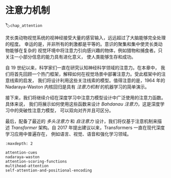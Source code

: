 # 注意力机制
:label:`chap_attention`

灵长类动物视觉系统的视神经接受大量的感官输入，远远超过了大脑能够完全处理的程度。
幸运的是，并非所有的刺激都是平等的。意识的聚集和集中使灵长类动物能够在复杂的
视觉环境中将注意力引向感兴趣的物体，例如猎物和捕食者。只关注一小部分信息的能力具有进化意义，
使人类能够生存和成功。

自 19 世纪以来，科学家们一直在研究认知神经科学领域的注意力。在本章中，
我们将首先回顾一个热门框架，解释如何在视觉场景中部署注意力。受此框架中的注意线索的启发，
我们将设计利用这些关注线索的模型。值得注意的是，1964 年的 Nadaraya-Waston 内核回归是具有
*注意力机制* 的机器学习的简单演示。

接下来，我们将继续介绍在深度学习中注意力模型设计中广泛使用的注意力函数。具体来说，
我们将展示如何使用这些函数来设计 *Bahdanau 注意力*，这是深度学习中的突破性注意力模型，
可以双向对齐并且可区分。

最后，配备了最近的 *多头注意力* 和 *自注意力* 设计，我们将仅基于注意机制来描述
*Transformer* 架构。自 2017 年提出建议以来，Transformers 一直在现代深度学习应用中普遍存在，
例如语言、视觉、语音和强化学习领域。

```toc
:maxdepth: 2

attention-cues
nadaraya-waston
attention-scoring-functions
multihead-attention
self-attention-and-positional-encoding
```
